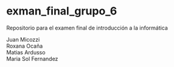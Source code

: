 # exman_final_grupo_6

Repositorio para el examen final de introducción a la informática

Juan Micozzi<br>
Roxana Ocaña<br>
Matias Ardusso<br>
Maria Sol Fernandez
